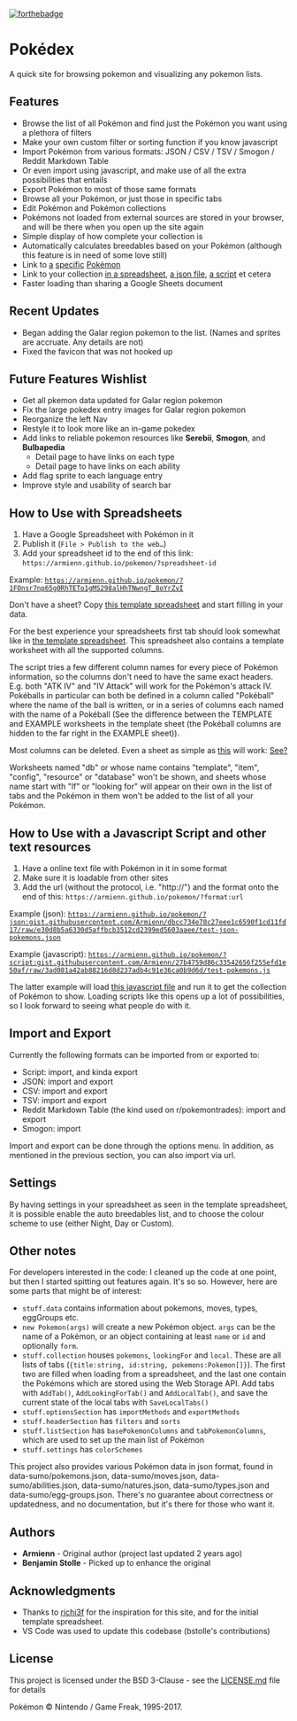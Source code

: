 [![forthebadge](https://forthebadge.com/images/badges/built-with-love.svg)](https://forthebadge.com)

# Pokédex

A quick site for browsing pokemon and visualizing any pokemon lists.

## Features

* Browse the list of all Pokémon and find just the Pokémon you want using a plethora of filters
* Make your own custom filter or sorting function if you know javascript
* Import Pokémon from various formats: JSON / CSV / TSV / Smogon / Reddit Markdown Table
* Or even import using javascript, and make use of all the extra possibilities that entails
* Export Pokémon to most of those same formats
* Browse all your Pokémon, or just those in specific tabs
* Edit Pokémon and Pokémon collections
* Pokémons not loaded from external sources are stored in your browser, and will be there when you open up the site again
* Simple display of how complete your collection is
* Automatically calculates breedables based on your Pokémon (although this feature is in need of some love still)
* Link to [a](https://armienn.github.io/pokemon/#Magearna) [specific](https://armienn.github.io/pokemon/#123) [Pokémon](https://armienn.github.io/pokemon/#nidoran-m)
* Link to your collection [in a spreadsheet](https://armienn.github.io/pokemon/?1FOnsr7np65g0RhTETo1gMS298alHhTNwngT_8oYrZvI#2), [a json file](https://armienn.github.io/pokemon/?json:gist.githubusercontent.com/Armienn/dbcc734e78c27eee1c6590f1cd11fd17/raw/e30d8b5a6330d5affbcb3512cd2399ed5603aaee/test-json-pokemons.json), [a script](https://armienn.github.io/pokemon/?script:gist.githubusercontent.com/Armienn/27b4759d86c33542656f255efd1e50af/raw/47e287512645df0a4f75a515d48f9268a7340604/test-pokemons.js) et cetera
* Faster loading than sharing a Google Sheets document

## Recent Updates

* Began adding the Galar region pokemon to the list. (Names and sprites are accruate. Any details are not)
* Fixed the favicon that was not hooked up


## Future Features Wishlist

* Get all pkemon data updated for Galar region pokemon
* Fix the large pokedex entry images for Galar region pokemon
* Reorganize the left Nav
* Restyle it to look more like an in-game pokedex
* Add links to reliable pokemon resources like **Serebii**, **Smogon**, and **Bulbapedia**
  * Detail page to have links on each type
  * Detail page to have links on each ability
* Add flag sprite to each language entry
* Improve style and usability of search bar 

## How to Use with Spreadsheets

1. Have a Google Spreadsheet with Pokémon in it
2. Publish it (`File > Publish to the web…`)
3. Add your spreadsheet id to the end of this link: `https://armienn.github.io/pokemon/?spreadsheet-id`

Example: [`https://armienn.github.io/pokemon/?1FOnsr7np65g0RhTETo1gMS298alHhTNwngT_8oYrZvI`](https://armienn.github.io/pokemon/?1FOnsr7np65g0RhTETo1gMS298alHhTNwngT_8oYrZvI)

Don't have a sheet? Copy [this template spreadsheet](https://docs.google.com/spreadsheets/d/1mhDDWpfizdO1AitOMzAxODRQYNlHQAkpRRqBauzn4cI/edit?usp=sharing) and start filling in your data.

For the best experience your spreadsheets first tab should look somewhat like in [the template spreadsheet](https://docs.google.com/spreadsheets/d/1mhDDWpfizdO1AitOMzAxODRQYNlHQAkpRRqBauzn4cI/edit?usp=sharing). This spreadsheet also contains a template worksheet with all the supported columns.

The script tries a few different column names for every piece of Pokémon information, so the columns don't need to have the same exact headers. E.g. both "ATK IV" and "IV Attack" will work for the Pokémon's attack IV. Pokéballs in particular can both be defined in a column called "Pokéball" where the name of the ball is written, or in a series of columns each named with the name of a Pokéball (See the difference between the TEMPLATE and EXAMPLE worksheets in the template sheet (the Pokéball columns are hidden to the far right in the EXAMPLE sheet)).

Most columns can be deleted. Even a sheet as simple as [this](https://docs.google.com/spreadsheets/d/1Co8N7zAWXhPnKHTUOdPbLunalSDoGyDVoftpvV0IxDY/edit?usp=sharing) will work: [See?](https://armienn.github.io/pokemon/?1Co8N7zAWXhPnKHTUOdPbLunalSDoGyDVoftpvV0IxDY#1)

Worksheets named "db" or whose name contains "template", "item", "config", "resource" or "database" won't be shown, and sheets whose name start with "lf" or "looking for" will appear on their own in the list of tabs and the Pokémon in them won't be added to the list of all your Pokémon.

## How to Use with a Javascript Script and other text resources

1. Have a online text file with Pokémon in it in some format
2. Make sure it is loadable from other sites
3. Add the url (without the protocol, i.e. "http://") and the format onto the end of this: `https://armienn.github.io/pokemon/?format:url`

Example (json): [`https://armienn.github.io/pokemon/?json:gist.githubusercontent.com/Armienn/dbcc734e78c27eee1c6590f1cd11fd17/raw/e30d8b5a6330d5affbcb3512cd2399ed5603aaee/test-json-pokemons.json`](https://armienn.github.io/pokemon/?script:gist.githubusercontent.com/Armienn/dbcc734e78c27eee1c6590f1cd11fd17/raw/e30d8b5a6330d5affbcb3512cd2399ed5603aaee/test-json-pokemons.json)

Example (javascript): [`https://armienn.github.io/pokemon/?script:gist.githubusercontent.com/Armienn/27b4759d86c33542656f255efd1e50af/raw/3ad081a42ab88216d8d237adb4c91e36ca0b9d6d/test-pokemons.js`](https://armienn.github.io/pokemon/?script:gist.githubusercontent.com/Armienn/27b4759d86c33542656f255efd1e50af/raw/3ad081a42ab88216d8d237adb4c91e36ca0b9d6d/test-pokemons.js)

The latter example will load [this javascript file](https://gist.githubusercontent.com/Armienn/27b4759d86c33542656f255efd1e50af/raw/3ad081a42ab88216d8d237adb4c91e36ca0b9d6d/test-pokemons.js) and run it to get the collection of Pokémon to show. Loading scripts like this opens up a lot of possibilities, so I look forward to seeing what people do with it.

## Import and Export

Currently the following formats can be imported from or exported to:

* Script: import, and kinda export
* JSON: import and export
* CSV: import and export
* TSV: import and export
* Reddit Markdown Table (the kind used on r/pokemontrades): import and export
* Smogon: import

Import and export can be done through the options menu. In addition, as mentioned in the previous section, you can also import via url.

## Settings

By having settings in your spreadsheet as seen in the template spreadsheet, it is possible enable the auto breedables list, and to choose the colour scheme to use (either Night, Day or Custom).

## Other notes

For developers interested in the code: I cleaned up the code at one point, but then I started spitting out features again. It's so so. However, here are some parts that might be of interest:

* `stuff.data` contains information about pokemons, moves, types, eggGroups etc.
* `new Pokemon(args)` will create a new Pokémon object. `args` can be the name of a Pokémon, or an object containing at least `name` or `id` and optionally `form`.
* `stuff.collection` houses `pokemons`, `lookingFor` and `local`. These are all lists of tabs (`{title:string, id:string, pokemons:Pokemon[]}`). The first two are filled when loading from a spreadsheet, and the last one contain the Pokémons which are stored using the Web Storage API. Add tabs with `AddTab()`, `AddLookingForTab()` and `AddLocalTab()`, and save the current state of the local tabs with `SaveLocalTabs()`
* `stuff.optionsSection` has `importMethods` and `exportMethods`
* `stuff.headerSection` has `filters` and `sorts`
* `stuff.listSection` has `basePokemonColumns` and `tabPokemonColumns`, which are used to set up the main list of Pokémon
* `stuff.settings` has `colorSchemes`

This project also provides various Pokémon data in json format, found in data-sumo/pokemons.json, data-sumo/moves.json, data-sumo/abilities.json, data-sumo/natures.json, data-sumo/types.json and data-sumo/egg-groups.json. There's no guarantee about correctness or updatedness, and no documentation, but it's there for those who want it.


## Authors

* **Armienn** - Original author (project last updated 2 years ago)
* **Benjamin Stolle** - Picked up to enhance the original


## Acknowledgments

* Thanks to [richi3f](https://github.com/richi3f) for the inspiration for this site, and for the initial template spreadsheet.
* VS Code was used to update this codebase (bstolle's contributions)

## License

This project is licensed under the BSD 3-Clause - see the [LICENSE.md](LICENSE.md) file for details

Pokémon &copy; Nintendo / Game Freak, 1995-2017.
